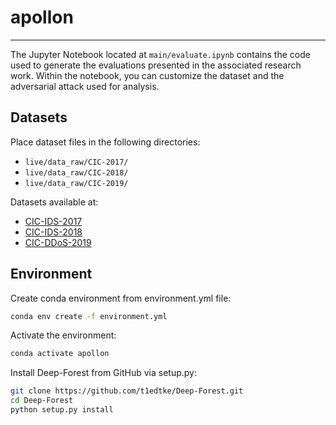 # apollon

---

The Jupyter Notebook located at `main/evaluate.ipynb` contains the code used to generate the evaluations presented in
the associated research work. Within the notebook, you can customize the dataset and the adversarial attack used for analysis.

## Datasets
Place dataset files in the following directories:
* `live/data_raw/CIC-2017/`
* `live/data_raw/CIC-2018/`
* `live/data_raw/CIC-2019/`

Datasets available at:
* [CIC-IDS-2017](https://www.unb.ca/cic/datasets/ids-2017.html)
* [CIC-IDS-2018](https://www.unb.ca/cic/datasets/ids-2018.html)
* [CIC-DDoS-2019](https://www.unb.ca/cic/datasets/ddos-2019.html)

## Environment
Create conda environment from environment.yml file:
```bash
conda env create -f environment.yml
```

Activate the environment:
```bash
conda activate apollon
```

Install Deep-Forest from GitHub via setup.py:
```bash
git clone https://github.com/t1edtke/Deep-Forest.git
cd Deep-Forest
python setup.py install
```
